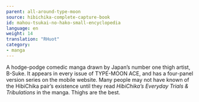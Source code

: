 ```yaml
---
parent: all-around-type-moon
source: hibichika-complete-capture-book
id: mahou-tsukai-no-hako-small-encyclopedia
language: en
weight: 14
translation: "RHuot"
category:
- manga
---
```


A hodge-podge comedic manga drawn by Japan’s number one thigh artist, B-Suke. It appears in every issue of TYPE-MOON ACE, and has a four-panel version series on the mobile website. Many people may not have known of the HibiChika pair’s existence until they read *HibiChika’s Everyday Trials & Tribulations* in the manga. Thighs are the best.
